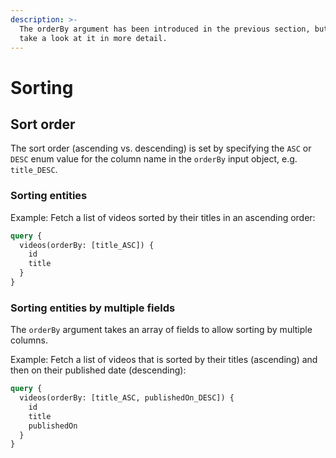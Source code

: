 ```yaml
---
description: >-
  The orderBy argument has been introduced in the previous section, but let's
  take a look at it in more detail.
---
```


# Sorting

## Sort order

The sort order (ascending vs. descending) is set by specifying the `ASC` or `DESC` enum value for the column name in the `orderBy` input object, e.g. `title_DESC`.

### **Sorting entities**

Example: Fetch a list of videos sorted by their titles in an ascending order:

```graphql
query {
  videos(orderBy: [title_ASC]) {
    id
    title
  }
}
```

### **Sorting entities by multiple fields**

The `orderBy` argument takes an array of fields to allow sorting by multiple columns.

Example: Fetch a list of videos that is sorted by their titles (ascending) and then on their published date (descending):

```graphql
query {
  videos(orderBy: [title_ASC, publishedOn_DESC]) {
    id
    title
    publishedOn
  }
}
```
